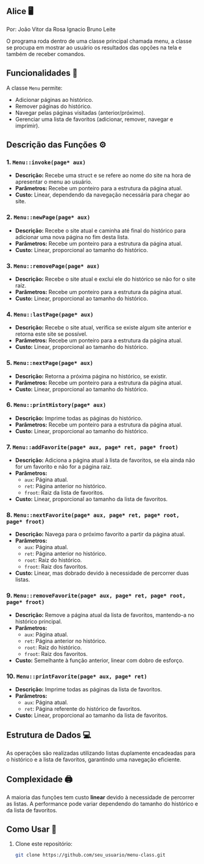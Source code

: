 ## Alice :desktop_computer:
Por: João Vitor da Rosa Ignacio
   Bruno Leite

  O programa roda dentro de uma classe principal chamada menu, a classe se procupa em mostrar ao usuário os
resultados das opções na tela e também de receber comandos.

## Funcionalidades :floppy_disk:

A classe `Menu` permite:
- Adicionar páginas ao histórico.
- Remover páginas do histórico.
- Navegar pelas páginas visitadas (anterior/próximo).
- Gerenciar uma lista de favoritos (adicionar, remover, navegar e imprimir).

## Descrição das Funções :gear:

### 1. `Menu::invoke(page* aux)`
- **Descrição:** Recebe uma struct e se refere ao nome do site na hora de apresentar o menu ao usuário.
- **Parâmetros:** Recebe um ponteiro para a estrutura da página atual.
- **Custo:** Linear, dependendo da navegação necessária para chegar ao site.

### 2. `Menu::newPage(page* aux)`
- **Descrição:** Recebe o site atual e caminha até final do histórico para adicionar uma nova página no fim desta lista. 
- **Parâmetros:** Recebe um ponteiro para a estrutura da página atual.
- **Custo:** Linear, proporcional ao tamanho do histórico.

### 3. `Menu::removePage(page* aux)`
- **Descrição:** Recebe o site atual e exclui ele do histórico se não for o site raíz. 
- **Parâmetros:** Recebe um ponteiro para a estrutura da página atual.
- **Custo:** Linear, proporcional ao tamanho do histórico.

### 4. `Menu::lastPage(page* aux)`
- **Descrição:** Recebe o site atual, verifica se existe algum site anterior e retorna este site se possível. 
- **Parâmetros:** Recebe um ponteiro para a estrutura da página atual.
- **Custo:** Linear, proporcional ao tamanho do histórico.

### 5. `Menu::nextPage(page* aux)`
- **Descrição:** Retorna a próxima página no histórico, se existir.
- **Parâmetros:** Recebe um ponteiro para a estrutura da página atual.
- **Custo:** Linear, proporcional ao tamanho do histórico.

### 6. `Menu::printHistory(page* aux)`
- **Descrição:** Imprime todas as páginas do histórico.
- **Parâmetros:** Recebe um ponteiro para a estrutura da página atual.
- **Custo:** Linear, proporcional ao tamanho do histórico.

### 7. `Menu::addFavorite(page* aux, page* ret, page* froot)`
- **Descrição:** Adiciona a página atual à lista de favoritos, se ela ainda não for um favorito e não for a página raiz.
- **Parâmetros:** 
  - `aux`: Página atual.
  - `ret`: Página anterior no histórico.
  - `froot`: Raiz da lista de favoritos.
- **Custo:** Linear, proporcional ao tamanho da lista de favoritos.

### 8. `Menu::nextFavorite(page* aux, page* ret, page* root, page* froot)`
- **Descrição:** Navega para o próximo favorito a partir da página atual.
- **Parâmetros:**
  - `aux`: Página atual.
  - `ret`: Página anterior no histórico.
  - `root`: Raiz do histórico.
  - `froot`: Raiz dos favoritos.
- **Custo:** Linear, mas dobrado devido à necessidade de percorrer duas listas.

### 9. `Menu::removeFavorite(page* aux, page* ret, page* root, page* froot)`
- **Descrição:** Remove a página atual da lista de favoritos, mantendo-a no histórico principal.
- **Parâmetros:**
  - `aux`: Página atual.
  - `ret`: Página anterior no histórico.
  - `root`: Raiz do histórico.
  - `froot`: Raiz dos favoritos.
- **Custo:** Semelhante à função anterior, linear com dobro de esforço.

### 10. `Menu::printFavorite(page* aux, page* ret)`
- **Descrição:** Imprime todas as páginas da lista de favoritos.
- **Parâmetros:** 
  - `aux`: Página atual.
  - `ret`: Página referente do histórico de favoritos.
- **Custo:** Linear, proporcional ao tamanho da lista de favoritos.

## Estrutura de Dados :computer: 

As operações são realizadas utilizando listas duplamente encadeadas para o histórico e a lista de favoritos, garantindo uma navegação eficiente.

## Complexidade :printer: 

A maioria das funções tem custo **linear** devido à necessidade de percorrer as listas. A performance pode variar dependendo do tamanho do histórico e da lista de favoritos.

## Como Usar :book: 

1. Clone este repositório:
   ```bash
   git clone https://github.com/seu_usuario/menu-class.git
